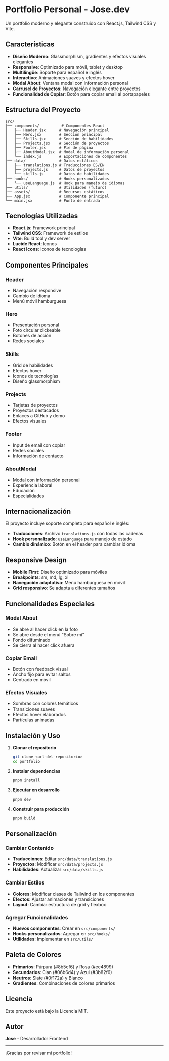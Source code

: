 # Portfolio Personal - Jose.dev

Un portfolio moderno y elegante construido con React.js, Tailwind CSS y Vite.

## Características

- **Diseño Moderno**: Glassmorphism, gradientes y efectos visuales elegantes
- **Responsive**: Optimizado para móvil, tablet y desktop
- **Multilingüe**: Soporte para español e inglés
- **Interactivo**: Animaciones suaves y efectos hover
- **Modal About**: Ventana modal con información personal
- **Carrusel de Proyectos**: Navegación elegante entre proyectos
- **Funcionalidad de Copiar**: Botón para copiar email al portapapeles

## Estructura del Proyecto

```
src/
├── components/          # Componentes React
│   ├── Header.jsx      # Navegación principal
│   ├── Hero.jsx        # Sección principal
│   ├── Skills.jsx      # Sección de habilidades
│   ├── Projects.jsx    # Sección de proyectos
│   ├── Footer.jsx      # Pie de página
│   ├── AboutModal.jsx  # Modal de información personal
│   └── index.js        # Exportaciones de componentes
├── data/               # Datos estáticos
│   ├── translations.js # Traducciones ES/EN
│   ├── projects.js     # Datos de proyectos
│   └── skills.js       # Datos de habilidades
├── hooks/              # Hooks personalizados
│   └── useLanguage.js  # Hook para manejo de idiomas
├── utils/              # Utilidades (futuro)
├── assets/             # Recursos estáticos
├── App.jsx             # Componente principal
└── main.jsx            # Punto de entrada
```

## Tecnologías Utilizadas

- **React.js**: Framework principal
- **Tailwind CSS**: Framework de estilos
- **Vite**: Build tool y dev server
- **Lucide React**: Iconos
- **React Icons**: Iconos de tecnologías

## Componentes Principales

### Header

- Navegación responsive
- Cambio de idioma
- Menú móvil hamburguesa

### Hero

- Presentación personal
- Foto circular clickeable
- Botones de acción
- Redes sociales

### Skills

- Grid de habilidades
- Efectos hover
- Iconos de tecnologías
- Diseño glassmorphism

### Projects

- Tarjetas de proyectos
- Proyectos destacados
- Enlaces a GitHub y demo
- Efectos visuales

### Footer

- Input de email con copiar
- Redes sociales
- Información de contacto

### AboutModal

- Modal con información personal
- Experiencia laboral
- Educación
- Especialidades

## Internacionalización

El proyecto incluye soporte completo para español e inglés:

- **Traducciones**: Archivo `translations.js` con todas las cadenas
- **Hook personalizado**: `useLanguage` para manejo de estado
- **Cambio dinámico**: Botón en el header para cambiar idioma

## Responsive Design

- **Mobile First**: Diseño optimizado para móviles
- **Breakpoints**: sm, md, lg, xl
- **Navegación adaptativa**: Menú hamburguesa en móvil
- **Grid responsivo**: Se adapta a diferentes tamaños

## Funcionalidades Especiales

### Modal About

- Se abre al hacer click en la foto
- Se abre desde el menú "Sobre mí"
- Fondo difuminado
- Se cierra al hacer click afuera

### Copiar Email

- Botón con feedback visual
- Ancho fijo para evitar saltos
- Centrado en móvil

### Efectos Visuales

- Sombras con colores temáticos
- Transiciones suaves
- Efectos hover elaborados
- Partículas animadas

## Instalación y Uso

1. **Clonar el repositorio**

   ```bash
   git clone <url-del-repositorio>
   cd portfolio
   ```

2. **Instalar dependencias**

   ```bash
   pnpm install
   ```

3. **Ejecutar en desarrollo**

   ```bash
   pnpm dev
   ```

4. **Construir para producción**
   ```bash
   pnpm build
   ```

## Personalización

### Cambiar Contenido

- **Traducciones**: Editar `src/data/translations.js`
- **Proyectos**: Modificar `src/data/projects.js`
- **Habilidades**: Actualizar `src/data/skills.js`

### Cambiar Estilos

- **Colores**: Modificar clases de Tailwind en los componentes
- **Efectos**: Ajustar animaciones y transiciones
- **Layout**: Cambiar estructura de grid y flexbox

### Agregar Funcionalidades

- **Nuevos componentes**: Crear en `src/components/`
- **Hooks personalizados**: Agregar en `src/hooks/`
- **Utilidades**: Implementar en `src/utils/`

## Paleta de Colores

- **Primarios**: Púrpura (#8b5cf6) y Rosa (#ec4899)
- **Secundarios**: Cian (#06b6d4) y Azul (#3b82f6)
- **Neutros**: Slate (#0f172a) y Blanco
- **Gradientes**: Combinaciones de colores primarios

## Licencia

Este proyecto está bajo la Licencia MIT.

## Autor

**Jose** - Desarrollador Frontend

---

¡Gracias por revisar mi portfolio!
